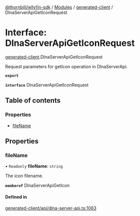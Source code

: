 [@thornbill/jellyfin-sdk](../README.md) / [Modules](../modules.md) / [generated-client](../modules/generated_client.md) / DlnaServerApiGetIconRequest

# Interface: DlnaServerApiGetIconRequest

[generated-client](../modules/generated_client.md).DlnaServerApiGetIconRequest

Request parameters for getIcon operation in DlnaServerApi.

**`export`**

**`interface`** DlnaServerApiGetIconRequest

## Table of contents

### Properties

- [fileName](generated_client.DlnaServerApiGetIconRequest.md#filename)

## Properties

### fileName

• `Readonly` **fileName**: `string`

The icon filename.

**`memberof`** DlnaServerApiGetIcon

#### Defined in

[generated-client/api/dlna-server-api.ts:1063](https://github.com/thornbill/jellyfin-sdk-typescript/blob/029620a/src/generated-client/api/dlna-server-api.ts#L1063)
